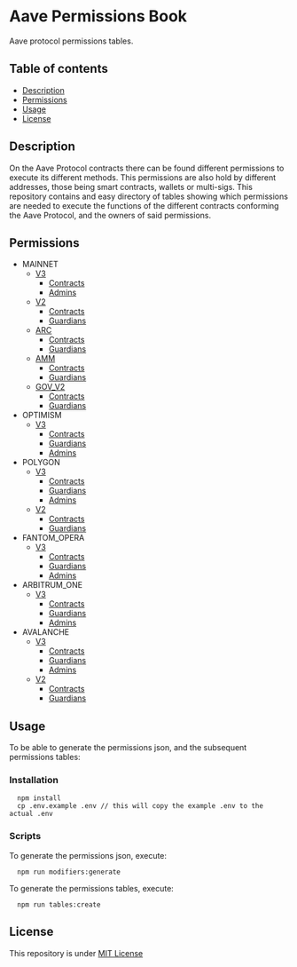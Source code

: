 
# Aave Permissions Book

Aave protocol permissions tables.

## Table of contents
- [Description](#Description)
- [Permissions](#Permissions)
- [Usage](#Usage)
- [License](#License)

## Description

On the Aave Protocol contracts there can be found different permissions to execute its different methods. This permissions are also hold by different addresses, those being smart contracts, wallets or multi-sigs.
This repository contains and easy directory of tables showing which permissions are needed to execute the functions of the different contracts conforming the Aave Protocol, and the owners of said permissions.


## Permissions

- MAINNET 
  - [V3](./MAINNET-V3.md) 
    - [Contracts](./MAINNET-V3.md#contracts) 
    - [Admins](./MAINNET-V3.md#Admins) 
  - [V2](./MAINNET-V2.md) 
    - [Contracts](./MAINNET-V2.md#contracts) 
    - [Guardians](./MAINNET-V2.md#Guardians) 
  - [ARC](./MAINNET-ARC.md) 
    - [Contracts](./MAINNET-ARC.md#contracts) 
    - [Guardians](./MAINNET-ARC.md#Guardians) 
  - [AMM](./MAINNET-AMM.md) 
    - [Contracts](./MAINNET-AMM.md#contracts) 
    - [Guardians](./MAINNET-AMM.md#Guardians) 
  - [GOV_V2](./MAINNET-GOV_V2.md) 
    - [Contracts](./MAINNET-GOV_V2.md#contracts) 
    - [Guardians](./MAINNET-GOV_V2.md#Guardians) 
- OPTIMISM 
  - [V3](./OPTIMISM-V3.md) 
    - [Contracts](./OPTIMISM-V3.md#contracts) 
    - [Guardians](./OPTIMISM-V3.md#Guardians) 
    - [Admins](./OPTIMISM-V3.md#Admins) 
- POLYGON 
  - [V3](./POLYGON-V3.md) 
    - [Contracts](./POLYGON-V3.md#contracts) 
    - [Guardians](./POLYGON-V3.md#Guardians) 
    - [Admins](./POLYGON-V3.md#Admins) 
  - [V2](./POLYGON-V2.md) 
    - [Contracts](./POLYGON-V2.md#contracts) 
    - [Guardians](./POLYGON-V2.md#Guardians) 
- FANTOM_OPERA 
  - [V3](./FANTOM_OPERA-V3.md) 
    - [Contracts](./FANTOM_OPERA-V3.md#contracts) 
    - [Guardians](./FANTOM_OPERA-V3.md#Guardians) 
    - [Admins](./FANTOM_OPERA-V3.md#Admins) 
- ARBITRUM_ONE 
  - [V3](./ARBITRUM_ONE-V3.md) 
    - [Contracts](./ARBITRUM_ONE-V3.md#contracts) 
    - [Guardians](./ARBITRUM_ONE-V3.md#Guardians) 
    - [Admins](./ARBITRUM_ONE-V3.md#Admins) 
- AVALANCHE 
  - [V3](./AVALANCHE-V3.md) 
    - [Contracts](./AVALANCHE-V3.md#contracts) 
    - [Guardians](./AVALANCHE-V3.md#Guardians) 
    - [Admins](./AVALANCHE-V3.md#Admins) 
  - [V2](./AVALANCHE-V2.md) 
    - [Contracts](./AVALANCHE-V2.md#contracts) 
    - [Guardians](./AVALANCHE-V2.md#Guardians) 
       
    
## Usage

To be able to generate the permissions json, and the subsequent permissions tables:

### Installation

```
  npm install
  cp .env.example .env // this will copy the example .env to the actual .env
```

### Scripts

To generate the permissions json, execute:
```
  npm run modifiers:generate
```

To generate the permissions tables, execute:
```
  npm run tables:create
```



## License
This repository is under [MIT License](./LICENSE)
